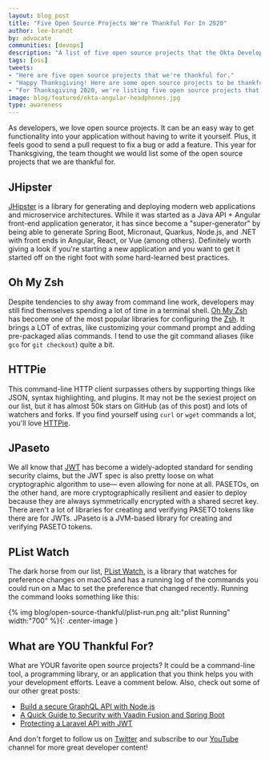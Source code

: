 ```yaml
---
layout: blog_post
title: "Five Open Source Projects We're Thankful For In 2020"
author: lee-brandt
by: advocate
communities: [devops]
description: "A list of five open source projects that the Okta Developer Relations team is thankful for."
tags: [oss]
tweets:
- "Here are five open source projects that we're thankful for."
- "Happy Thanksgiving! Here are some open source projects to be thankful for."
- "For Thanksgiving 2020, we're listing five open source projects that we are thankful for."
image: blog/featured/okta-angular-headphones.jpg
type: awareness
---
```


As developers, we love open source projects. It can be an easy way to get functionality into your application without having to write it yourself. Plus, it feels good to send a pull request to fix a bug or add a feature. This year for Thanksgiving, the team thought we would list some of the open source projects that we are thankful for.

## JHipster

[JHipster](https://www.jhipster.tech/) is a library for generating and deploying modern web applications and microservice architectures. While it was started as a Java API + Angular front-end application generator, it has since become a "super-generator" by being able to generate Spring Boot, Micronaut, Quarkus, Node.js, and .NET with front ends in Angular, React, or Vue (among others). Definitely worth giving a look if you're starting a new application and you want to get it started off on the right foot with some hard-learned best practices.

## Oh My Zsh

Despite tendencies to shy away from command line work, developers may still find themselves spending a lot of time in a terminal shell. [Oh My Zsh](https://ohmyz.sh/) has become one of the most popular libraries for configuring the [Zsh](http://zsh.sourceforge.net/). It brings a LOT of extras, like customizing your command prompt and adding pre-packaged alias commands. I tend to use the git command aliases (like `gco` for `git checkout`) quite a bit.

## HTTPie

This command-line HTTP client surpasses others by supporting things like JSON, syntax highlighting, and plugins. It may not be the sexiest project on our list, but it has almost 50k stars on GitHub (as of this post) and lots of watchers and forks. If you find yourself using `curl` or `wget` commands a lot, you'll love [HTTPie](https://httpie.io/). 

## JPaseto

We all know that [JWT]() has become a widely-adopted standard for sending security claims, but the JWT spec is also pretty loose on what cryptographic algorithm to use— even allowing for none at all. PASETOs, on the other hand, are more cryptographically resilient and easier to deploy because they are always symmetrically encrypted with a shared secret key. There aren't a lot of libraries for creating and verifying PASETO tokens like there are for JWTs. JPaseto is a JVM-based library for creating and verifying PASETO tokens. 

## PList Watch

The dark horse from our list, [PList Watch](https://github.com/catilac/plistwatch),  is a library that watches for preference changes on macOS and has a running log of the commands you could run on a Mac to set the preference that changed recently. Running the command looks something like this:

{% img blog/open-source-thankful/plist-run.png alt:"plist Running" width:"700" %}{: .center-image }

## What are YOU Thankful For?

What are YOUR favorite open source projects? It could be a command-line tool, a programming library, or an application that you think helps you with your development efforts. Leave a comment below. Also, check out some of our other great posts:

* [Build a secure GraphQL API with Node.js](/blog/2020/11/18/build-a-graphql-nodejs-api)
* [A Quick Guide to Security with Vaadin Fusion and Spring Boot](/blog/2020/11/09/vaadin-spring-boot)
* [Protecting a Laravel API with JWT](/blog/2020/11/04/protecting-a-laravel-api-with-jwt)

And don't forget to follow us on [Twitter](https://twitter.com/oktadev) and subscribe to our [YouTube](https://www.youtube.com/c/oktadev) channel for more great developer content!
